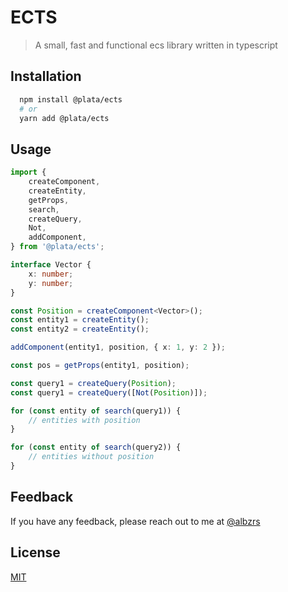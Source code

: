# ECTS

> A small, fast and functional ecs library written in typescript

## Installation

```bash
  npm install @plata/ects
  # or
  yarn add @plata/ects
```

## Usage

```typescript
import {
	createComponent,
	createEntity,
	getProps,
	search,
	createQuery,
	Not,
	addComponent,
} from '@plata/ects';

interface Vector {
	x: number;
	y: number;
}

const Position = createComponent<Vector>();
const entity1 = createEntity();
const entity2 = createEntity();

addComponent(entity1, position, { x: 1, y: 2 });

const pos = getProps(entity1, position);

const query1 = createQuery(Position);
const query1 = createQuery([Not(Position)]);

for (const entity of search(query1)) {
	// entities with position
}

for (const entity of search(query2)) {
	// entities without position
}
```

## Feedback

If you have any feedback, please reach out to me at [@albzrs](https://twitter.com/albzrs)

## License

[MIT](https://choosealicense.com/licenses/mit/)
